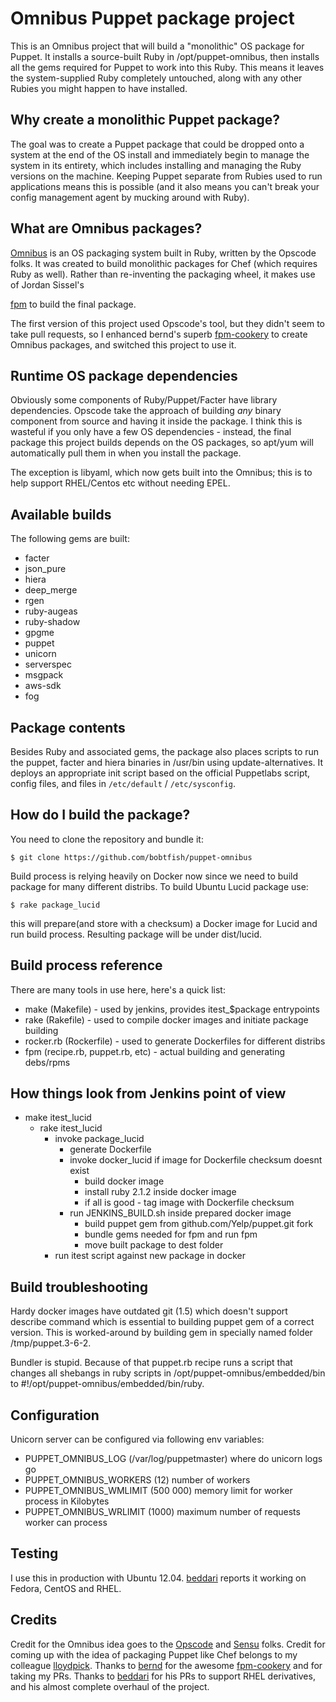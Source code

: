 Omnibus Puppet package project
==============================

This is an Omnibus project that will build a "monolithic" OS package for Puppet.
It installs a source-built Ruby in /opt/puppet-omnibus, then installs all the
gems required for Puppet to work into this Ruby. This means it leaves the
system-supplied Ruby completely untouched, along with any other Rubies you might
happen to have installed.

Why create a monolithic Puppet package?
---------------------------------------

The goal was to create a Puppet package that could be dropped onto a system at
the end of the OS install and immediately begin to manage the system in its
entirety, which includes installing and managing the Ruby versions on the
machine. Keeping Puppet separate from Rubies used to run applications means this
is possible (and it also means you can't break your config management agent by
mucking around with Ruby).

What are Omnibus packages?
--------------------------

[Omnibus](https://github.com/opscode/omnibus-ruby) is an OS packaging system
built in Ruby, written by the Opscode folks. It was created to build monolithic
packages for Chef (which requires Ruby as well). Rather than re-inventing the
packaging wheel, it makes use of Jordan Sissel's

[fpm](https://github.com/jordansissel/fpm) to build the final package.

The first version of this project used Opscode's tool, but they didn't seem to
take pull requests, so I enhanced bernd's superb
[fpm-cookery](https://github.com/bernd/fpm-cookery) to create Omnibus packages,
and switched this project to use it.

Runtime OS package dependencies
-------------------------------

Obviously some components of Ruby/Puppet/Facter have library dependencies.
Opscode take the approach of building *any* binary component from source and
having it inside the package. I think this is wasteful if you only have a few OS
dependencies - instead, the final package this project builds depends on the OS
packages, so apt/yum will automatically pull them in when you install the
package.

The exception is libyaml, which now gets built into the Omnibus; this is to help
support RHEL/Centos etc without needing EPEL.

Available builds
----------------

The following gems are built:
- facter
- json\_pure
- hiera
- deep\_merge
- rgen
- ruby-augeas
- ruby-shadow
- gpgme
- puppet
- unicorn
- serverspec
- msgpack
- aws-sdk
- fog

Package contents
----------------

Besides Ruby and associated gems, the package also places scripts to run the
puppet, facter and hiera binaries in /usr/bin using update-alternatives. It
deploys an appropriate init script based on the official Puppetlabs script,
config files, and files in `/etc/default` / `/etc/sysconfig`.

How do I build the package?
---------------------------

You need to clone the repository and bundle it:

    $ git clone https://github.com/bobtfish/puppet-omnibus

Build process is relying heavily on Docker now since we need to build package
for many different distribs. To build Ubuntu Lucid package use:

    $ rake package_lucid

this will prepare(and store with a checksum) a Docker image for Lucid and
run build process. Resulting package will be under dist/lucid.

Build process reference
-----------------------

There are many tools in use here, here's a quick list:

- make (Makefile) - used by jenkins, provides itest\_$package entrypoints
- rake (Rakefile) - used to compile docker images and initiate package building
- rocker.rb (Rockerfile) - used to generate Dockerfiles for different distribs
- fpm (recipe.rb, puppet.rb, etc) - actual building and generating debs/rpms

How things look from Jenkins point of view
------------------------------------------

- make itest\_lucid
  - rake itest\_lucid
    - invoke package\_lucid
      - generate Dockerfile
      - invoke docker\_lucid if image for Dockerfile checksum doesnt exist
        - build docker image
        - install ruby 2.1.2 inside docker image
        - if all is good - tag image with Dockerfile checksum
      - run JENKINS_BUILD.sh inside prepared docker image
        - build puppet gem from github.com/Yelp/puppet.git fork
        - bundle gems needed for fpm and run fpm
        - move built package to dest folder
    - run itest script against new package in docker

Build troubleshooting
---------------------

Hardy docker images have outdated git (1.5) which doesn't support describe
command which is essential to building puppet gem of a correct version. This
is worked-around by building gem in specially named folder /tmp/puppet.3-6-2.

Bundler is stupid. Because of that puppet.rb recipe runs a script that
changes all shebangs in ruby scripts in /opt/puppet-omnibus/embedded/bin to
#!/opt/puppet-omnibus/embedded/bin/ruby.

Configuration
-------------

Unicorn server can be configured via following env variables:

- PUPPET_OMNIBUS_LOG (/var/log/puppetmaster) where do unicorn logs go
- PUPPET_OMNIBUS_WORKERS (12) number of workers
- PUPPET_OMNIBUS_WMLIMIT (500 000) memory limit for worker process in Kilobytes
- PUPPET_OMNIBUS_WRLIMIT (1000) maximum number of requests worker can process

Testing
-------

I use this in production with Ubuntu 12.04. [beddari](https://github.com/beddari)
reports it working on Fedora, CentOS and RHEL.

Credits
-------

Credit for the Omnibus idea goes to the [Opscode](www.opscode.com) and
[Sensu](http://sensuapp.org/) folks. Credit for coming up with the idea of
packaging Puppet like Chef belongs to my colleague
[lloydpick](https://github.com/lloydpick). Thanks to
[bernd](https://github.com/bernd) for the
awesome [fpm-cookery](https://github.com/bernd/fpm-cookery) and for taking my
PRs. Thanks to [beddari](https://github.com/beddari) for his PRs to support RHEL
derivatives, and his almost complete overhaul of the project.
